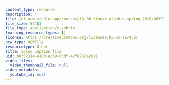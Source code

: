 ```yaml
---
content_type: resource
description: ''
file: /ol-ocw-studio-app/courses/18-06-linear-algebra-spring-2010/b0357314418dec396cdf42f8260a2611_yjBerM5jWsc.srt
file_size: 57483
file_type: application/x-subrip
learning_resource_types: []
license: https://creativecommons.org/licenses/by-nc-sa/4.0/
ocw_type: OCWFile
resourcetype: Other
title: 3play caption file
uid: b0357314-418d-ec39-6cdf-42f8260a2611
video_files:
  video_thumbnail_file: null
video_metadata:
  youtube_id: null
---
```

